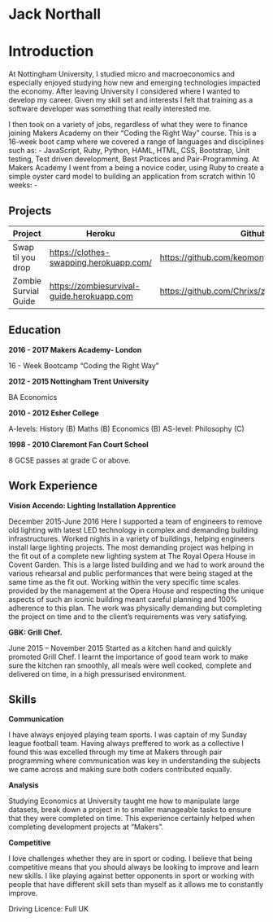 <h1>Jack Northall</h1>
<h1>Introduction</h1>
<p>
At Nottingham University, I studied micro and macroeconomics and especially
enjoyed studying how new and emerging technologies impacted the economy.
After leaving University I considered where I wanted to develop my career. Given my
skill set and interests I felt that training as a software developer was something that
really interested me. 

I then took on a variety of jobs, regardless of what they were to
finance joining Makers Academy on their “Coding the Right Way” course. This is a
16-week boot camp where we covered a range of languages and disciplines such
as: - JavaScript, Ruby, Python, HAML, HTML, CSS, Bootstrap, Unit testing, Test
driven development, Best Practices and Pair-Programming.
At Makers Academy I went from a being a novice coder, using Ruby to create a
simple oyster card model to building an application from scratch within 10 weeks: -</p>
<h2> Projects </h2>

|Project| Heroku | Github |
| ---- | ----- | ---- | 
| Swap til you drop |  https://clothes-swapping.herokuapp.com/ | https://github.com/keomony/clothes_swapping |
| Zombie Survial Guide | https://zombiesurvival-guide.herokuapp.com | https://github.com/Chrixs/zombie_survival_guide |
<h2>Education</h2>
<strong>2016 - 2017 Makers Academy- London</strong>
<p>16 - Week Bootcamp “Coding the Right Way”</p>
<strong>2012 - 2015 Nottingham Trent University</strong>
<p>BA Economics</p>
<strong>2010 - 2012 Esher College</strong>
<p>A-levels: History (B) Maths (B) Economics (B)
AS-level: Philosophy (C)</p>
<strong>1998 - 2010 Claremont Fan Court School</strong>
</p>8 GCSE passes at grade C or above.
</p>
<h2>Work Experience</h2>
<strong>Vision Accendo: Lighting Installation Apprentice</strong>
<p>December 2015-June 2016
Here I supported a team of engineers to remove old lighting with latest LED
technology in complex and demanding building infrastructures.
Worked nights in a variety of buildings, helping engineers install large lighting
projects. The most demanding project was helping in the fit out of a complete new
lighting system at The Royal Opera House in Covent Garden. This is a large listed
building and we had to work around the various rehearsal and public performances
that were being staged at the same time as the fit out. Working within the very
specific time scales provided by the management at the Opera House and
respecting the unique aspects of such an iconic building meant careful planning and
100% adherence to this plan. The work was physically demanding but completing
the project on time and to the client’s requirements was very satisfying.</p>
<strong>GBK: Grill Chef.</strong>
<p>
June 2015 – November 2015
Started as a kitchen hand and quickly promoted Grill Chef. I learnt the importance of
good team work to make sure the kitchen ran smoothly, all meals were well cooked,
complete and delivered on time, in a high pressurised environment.</p>
<h2>Skills</h2>
<strong>
Communication</strong>
<p>
I have always enjoyed playing team sports. I was captain of my Sunday league
football team. Having always preffered to work as a collective I found this was excelled through my time at Makers through pair programming where communication was key in understanding the subjects we came across and making sure both coders contributed equally.</p>
<strong>
Analysis
</strong><p>
Studying Economics at University taught me how to manipulate large datasets, break
down a project in to smaller manageable tasks to ensure that they were completed
on time. This experience certainly helped when completing development projects at
“Makers”.</p>
<strong>
Competitive
</strong>
<p>
I love challenges whether they are in sport or coding. I believe that being competitive means that you should always be looking to improve and learn new skills. I like playing against better opponents in sport or working with people that have different skill
sets than myself as it allows me to constantly improve.
</p>
Driving Licence: Full UK 
